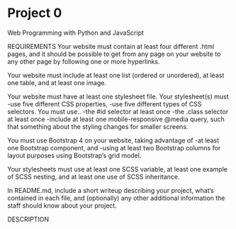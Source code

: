 # Project 0

Web Programming with Python and JavaScript

REQUIREMENTS
Your website must contain at least four different .html pages,
and it should be possible to get from any page on your website 
to any other page by following one or more hyperlinks.

Your website must include at least one list (ordered or unordered), 
at least one table, and at least one image.

Your website must have at least one stylesheet file. Your stylesheet(s) must
    -use five different CSS properties, 
    -use five different types of CSS selectors. You must use..
        -the #id selector at least once
        -the .class selector at least once
    -include at least one mobile-responsive @media query, 
    such that something about the styling changes for smaller screens.
    
You must use Bootstrap 4 on your website, taking advantage of 
    -at least one Bootstrap component, and 
    -using at least two Bootstrap columns for layout purposes using Bootstrap’s grid model.
    
Your stylesheets must use at least one SCSS variable, 
at least one example of SCSS nesting, and at least one use of SCSS inheritance.

In README.md, include a short writeup describing your project, 
what’s contained in each file, and (optionally) 
any other additional information the staff should know about your project.

DESCRIPTION
